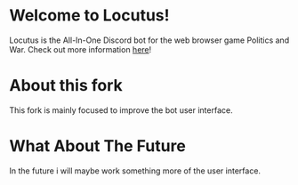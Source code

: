 # Welcome to Locutus!

Locutus is the All-In-One Discord bot for the web browser game Politics and War. Check out more information [here](https://discord.gg/vWXbgVAxfc)!

# About this fork

This fork is mainly focused to improve the bot user interface.

# What About The Future

In the future i will maybe work something more of the user interface.
